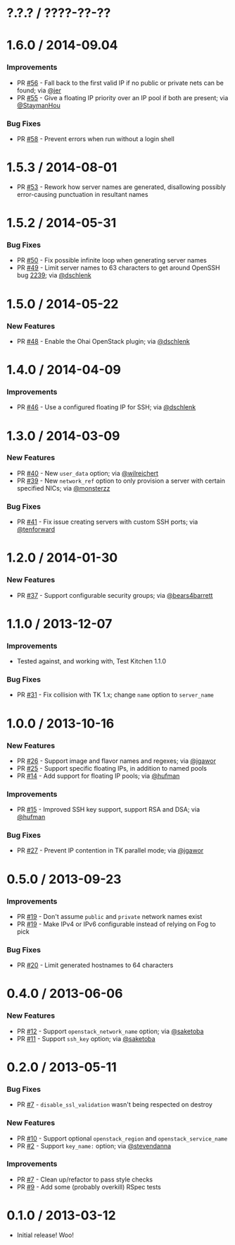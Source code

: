 # ?.?.? / ????-??-??

# 1.6.0 / 2014-09.04

### Improvements

* PR [#56][] - Fall back to the first valid IP if no public or private nets can
be found; via [@jer][]
* PR [#55][] - Give a floating IP priority over an IP pool if both are present;
via [@StaymanHou][]

### Bug Fixes

* PR [#58][] - Prevent errors when run without a login shell

# 1.5.3 / 2014-08-01

* PR [#53][] - Rework how server names are generated, disallowing possibly
error-causing punctuation in resultant names

# 1.5.2 / 2014-05-31

### Bug Fixes

* PR [#50][] - Fix possible infinite loop when generating server names
* PR [#49][] - Limit server names to 63 characters to get around OpenSSH bug
[2239](https://bugzilla.mindrot.org/show_bug.cgi?id=2239); via [@dschlenk][]

# 1.5.0 / 2014-05-22

### New Features

* PR [#48][] - Enable the Ohai OpenStack plugin; via [@dschlenk][]

# 1.4.0 / 2014-04-09

### Improvements

* PR [#46][] - Use a configured floating IP for SSH; via [@dschlenk][]

# 1.3.0 / 2014-03-09

### New Features

* PR [#40][] - New `user_data` option; via [@wilreichert][]
* PR [#39][] - New `network_ref` option to only provision a server with
certain specified NICs; via [@monsterzz][]

### Bug Fixes

* PR [#41][] - Fix issue creating servers with custom SSH ports; via
[@tenforward][]

# 1.2.0 / 2014-01-30

### New Features

* PR [#37][] - Support configurable security groups; via [@bears4barrett][]

# 1.1.0 / 2013-12-07

### Improvements

* Tested against, and working with, Test Kitchen 1.1.0

### Bug Fixes

* PR [#31][] - Fix collision with TK 1.x; change `name` option to `server_name`

# 1.0.0 / 2013-10-16

### New Features

* PR [#26][] - Support image and flavor names and regexes; via [@jgawor][]
* PR [#25][] - Support specific floating IPs, in addition to named pools
* PR [#14][] - Add support for floating IP pools; via [@hufman][]

### Improvements

* PR [#15][] - Improved SSH key support, support RSA and DSA; via [@hufman][]

### Bug Fixes

* PR [#27][] - Prevent IP contention in TK parallel mode; via [@jgawor][]

# 0.5.0 / 2013-09-23

### Improvements

* PR [#19][] - Don't assume `public` and `private` network names exist
* PR [#19][] - Make IPv4 or IPv6 configurable instead of relying on Fog to pick

### Bug Fixes

* PR [#20][] - Limit generated hostnames to 64 characters

# 0.4.0 / 2013-06-06

### New Features

* PR [#12][] - Support `openstack_network_name` option; via [@saketoba][]
* PR [#11][] - Support `ssh_key` option; via [@saketoba][]

# 0.2.0 / 2013-05-11

### Bug Fixes

* PR [#7][] - `disable_ssl_validation` wasn't being respected on destroy

### New Features

* PR [#10][] - Support optional `openstack_region` and `openstack_service_name`
* PR [#2][] - Support `key_name:` option; via [@stevendanna][]

### Improvements

* PR [#7][] - Clean up/refactor to pass style checks
* PR [#9][] - Add some (probably overkill) RSpec tests

# 0.1.0 / 2013-03-12

* Initial release! Woo!

[#58]: https://github.com/test-kitchen/kitchen-openstack/pull/58
[#56]: https://github.com/test-kitchen/kitchen-openstack/pull/56
[#55]: https://github.com/test-kitchen/kitchen-openstack/pull/55
[#53]: https://github.com/test-kitchen/kitchen-openstack/pull/53
[#50]: https://github.com/test-kitchen/kitchen-openstack/pull/50
[#49]: https://github.com/test-kitchen/kitchen-openstack/pull/49
[#48]: https://github.com/test-kitchen/kitchen-openstack/pull/48
[#46]: https://github.com/test-kitchen/kitchen-openstack/pull/46
[#41]: https://github.com/test-kitchen/kitchen-openstack/pull/41
[#40]: https://github.com/test-kitchen/kitchen-openstack/pull/40
[#39]: https://github.com/test-kitchen/kitchen-openstack/pull/39
[#37]: https://github.com/test-kitchen/kitchen-openstack/pull/37
[#31]: https://github.com/test-kitchen/kitchen-openstack/pull/31
[#27]: https://github.com/test-kitchen/kitchen-openstack/pull/27
[#26]: https://github.com/test-kitchen/kitchen-openstack/pull/26
[#25]: https://github.com/test-kitchen/kitchen-openstack/pull/25
[#20]: https://github.com/test-kitchen/kitchen-openstack/pull/20
[#19]: https://github.com/test-kitchen/kitchen-openstack/pull/19
[#15]: https://github.com/test-kitchen/kitchen-openstack/pull/15
[#14]: https://github.com/test-kitchen/kitchen-openstack/pull/14
[#12]: https://github.com/test-kitchen/kitchen-openstack/pull/12
[#11]: https://github.com/test-kitchen/kitchen-openstack/pull/11
[#10]: https://github.com/test-kitchen/kitchen-openstack/pull/10
[#9]: https://github.com/test-kitchen/kitchen-openstack/pull/9
[#7]: https://github.com/test-kitchen/kitchen-openstack/pull/7
[#2]: https://github.com/test-kitchen/kitchen-openstack/pull/2

[@StaymanHou]: https://github.com/StaymanHou
[@jer]: https://github.com/jer
[@dschlenk]: https://github.com/dschlenk
[@wilreichert]: https://github.com/wilreichert
[@tenforward]: https://github.com/tenforward
[@monsterzz]: https://github.com/monsterzz
[@bears4barrett]: https://github.com/bears4barrett
[@jgawor]: https://github.com/jgawor
[@hufman]: https://github.com/hufman
[@saketoba]: https://github.com/saketoba
[@stevendanna]: https://github.com/stevendanna
